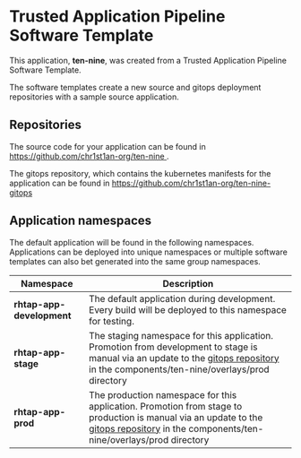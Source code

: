 # Trusted Application Pipeline Software Template

This application, **ten-nine**, was created from a Trusted Application Pipeline Software Template.

The software templates create a new source and gitops deployment repositories with a sample source application. 

## Repositories

The source code for your application can be found in [https://github.com/chr1st1an-org/ten-nine ](https://github.com/chr1st1an-org/ten-nine ).
 
The gitops repository, which contains the kubernetes manifests for the application can be found in 
[https://github.com/chr1st1an-org/ten-nine-gitops ](https://github.com/chr1st1an-org/ten-nine-gitops ) 

## Application namespaces 

The default application will be found in the following namespaces. Applications can be deployed into unique namespaces or multiple software templates can also bet generated into the same group namespaces.  

|  Namespace   |  Description   |  
| -------- | -------- |   
| **rhtap-app-development** | The default application during development. Every build will be deployed to this namespace for testing. | 
| **rhtap-app-stage** | The staging namespace for this application. Promotion from development to stage is manual via an update to the [gitops repository](https://github.com/chr1st1an-org/ten-nine-gitops ) in the components/ten-nine/overlays/prod directory |  
| **rhtap-app-prod** | The production namespace for this application. Promotion from stage to production is manual via an update to the [gitops repository](https://github.com/chr1st1an-org/ten-nine-gitops ) in the components/ten-nine/overlays/prod directory | 
